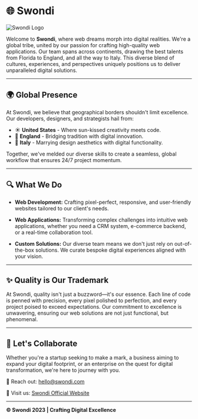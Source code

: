 # 🌐 Swondi

![Swondi Logo](.github/profile/assets/logo.png)

Welcome to **Swondi**, where web dreams morph into digital realities. We're a global tribe, united by our passion for crafting high-quality web applications. Our team spans across continents, drawing the best talents from Florida to England, and all the way to Italy. This diverse blend of cultures, experiences, and perspectives uniquely positions us to deliver unparalleled digital solutions.

---

## 🌍 Global Presence

At Swondi, we believe that geographical borders shouldn't limit excellence. Our developers, designers, and strategists hail from:

- ☀️ **United States** - Where sun-kissed creativity meets code.
- 🏴󠁧󠁢󠁥󠁮󠁧󠁿 **England** - Bridging tradition with digital innovation.
- 🍝 **Italy** - Marrying design aesthetics with digital functionality.

Together, we've melded our diverse skills to create a seamless, global workflow that ensures 24/7 project momentum.

---

## 🔍 What We Do

- **Web Development:** Crafting pixel-perfect, responsive, and user-friendly websites tailored to our client's needs.
  
- **Web Applications:** Transforming complex challenges into intuitive web applications, whether you need a CRM system, e-commerce backend, or a real-time collaboration tool.

- **Custom Solutions:** Our diverse team means we don't just rely on out-of-the-box solutions. We curate bespoke digital experiences aligned with your vision.

---

## ✨ Quality is Our Trademark

At Swondi, quality isn't just a buzzword—it's our essence. Each line of code is penned with precision, every pixel polished to perfection, and every project poised to exceed expectations. Our commitment to excellence is unwavering, ensuring our web solutions are not just functional, but phenomenal.

---

## 🤝 Let's Collaborate

Whether you're a startup seeking to make a mark, a business aiming to expand your digital footprint, or an enterprise on the quest for digital transformation, we're here to journey with you.

📩 Reach out: [hello@swondi.com](mailto:franceso.macaluso@swondi.com)

🔗 Visit us: [Swondi Official Website](https://swondi.com)

---

**© Swondi 2023 | Crafting Digital Excellence**
